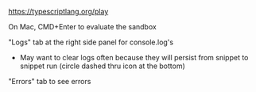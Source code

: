 https://typescriptlang.org/play

On Mac, CMD+Enter to evaluate the sandbox

"Logs" tab at the right side panel for console.log's
- May want to clear logs often because they will persist from snippet to snippet run (circle dashed thru icon at the bottom)


"Errors" tab to see errors